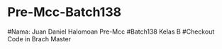 # Pre-Mcc-Batch138
#Nama: Juan Daniel Halomoan Pre-Mcc 
#Batch138 Kelas B
#Checkout Code in Brach Master
